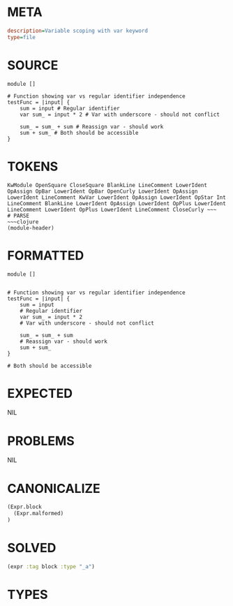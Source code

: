 # META
~~~ini
description=Variable scoping with var keyword
type=file
~~~
# SOURCE
~~~roc
module []

# Function showing var vs regular identifier independence
testFunc = |input| {
	sum = input # Regular identifier
	var sum_ = input * 2 # Var with underscore - should not conflict

	sum_ = sum_ + sum # Reassign var - should work
	sum + sum_ # Both should be accessible
}
~~~
# TOKENS
~~~text
KwModule OpenSquare CloseSquare BlankLine LineComment LowerIdent OpAssign OpBar LowerIdent OpBar OpenCurly LowerIdent OpAssign LowerIdent LineComment KwVar LowerIdent OpAssign LowerIdent OpStar Int LineComment BlankLine LowerIdent OpAssign LowerIdent OpPlus LowerIdent LineComment LowerIdent OpPlus LowerIdent LineComment CloseCurly ~~~
# PARSE
~~~clojure
(module-header)
~~~
# FORMATTED
~~~roc
module []


# Function showing var vs regular identifier independence
testFunc = |input| {
	sum = input
	# Regular identifier
	var sum_ = input * 2
	# Var with underscore - should not conflict

	sum_ = sum_ + sum
	# Reassign var - should work
	sum + sum_
}

# Both should be accessible
~~~
# EXPECTED
NIL
# PROBLEMS
NIL
# CANONICALIZE
~~~clojure
(Expr.block
  (Expr.malformed)
)
~~~
# SOLVED
~~~clojure
(expr :tag block :type "_a")
~~~
# TYPES
~~~roc
~~~
